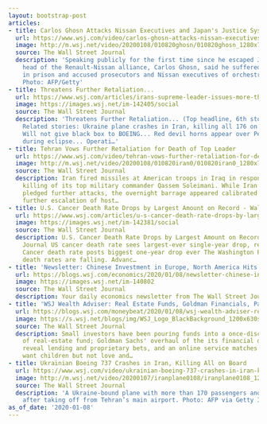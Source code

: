 ```yaml
---
layout: bootstrap-post
articles:
- title: Carlos Ghosn Attacks Nissan Executives and Japan's Justice System
  url: https://www.wsj.com/video/carlos-ghosn-attacks-nissan-executives-and-japan-justice-system/F4E677CE-D132-4FF4-B60D-811C5BE6096B.html
  image: http://m.wsj.net/video/20200108/010820ghosn/010820ghosn_1280x720.jpg
  source: The Wall Street Journal
  description: 'Speaking publicly for the first time since he escaped Japan, the former
    head of the Renault-Nissan alliance, Carlos Ghosn, said he suffered harsh conditions
    in prison and accused prosecutors and Nissan executives of orchestrating his downfall.
    Photo: AFP/Getty'
- title: Threatens Further Retaliation...
  url: https://www.wsj.com/articles/irans-supreme-leader-issues-more-threats-at-u-s-after-missile-attack-11578480435
  image: https://images.wsj.net/im-142405/social
  source: The Wall Street Journal
  description: 'Threatens Further Retaliation... (Top headline, 6th story, link )
    Related stories: Ukraine plane crashes in Iran, killing all 176 on board... Developing...
    Will not give black box to BOEING... Red devil horns appear over Persian Gulf
    during eclipse... Operati…'
- title: Tehran Vows Further Retaliation for Death of Top Leader
  url: https://www.wsj.com/video/tehran-vows-further-retaliation-for-death-of-top-leader/8C60B19C-CCE8-446F-9F58-3C21267FFF01.html
  image: http://m.wsj.net/video/20200108/010820iran0/010820iran0_1280x720.jpg
  source: The Wall Street Journal
  description: Iran fired missiles at American troops in Iraq in response to the U.S.
    killing of its top military commander Qassem Soleimani. While Iran’s supreme leader
    pledged further attacks, the overnight barrage appeared calibrated to prevent
    further escalation of host…
- title: U.S. Cancer Death Rate Drops by Largest Amount on Record - Wall Street Journal
  url: https://www.wsj.com/articles/u-s-cancer-death-rate-drops-by-largest-amount-on-record-11578484809
  image: https://images.wsj.net/im-142381/social
  source: The Wall Street Journal
  description: U.S. Cancer Death Rate Drops by Largest Amount on Record Wall Street
    Journal US cancer death rate sees largest-ever single-year drop, report says CNN
    Cancer death rate posts biggest one-year drop ever The Washington Post Cancer
    death rates are falling. Advanc…
- title: 'Newsletter: Chinese Investment in Europe, North America Hits 9-Year Low'
  url: https://blogs.wsj.com/economics/2020/01/08/newsletter-chinese-investment-in-europe-north-america-hits-9-year-low/
  image: https://images.wsj.net/im-140802
  source: The Wall Street Journal
  description: Your daily economics newsletter from The Wall Street Journal.
- title: 'WSJ Wealth Adviser: Real Estate Funds, Goldman Financials, Parenting Match'
  url: https://blogs.wsj.com/moneybeat/2020/01/08/wsj-wealth-adviser-real-estate-funds-goldman-financials-parenting-match/
  image: https://s.wsj.net/blogs/img/WSJ_Logo_BlackBackground_1200x630social
  source: The Wall Street Journal
  description: Small investors have been pouring funds into a once-discredited type
    of real-estate fund; Goldman Sachs' overhaul of the its financial disclosure will
    reveal lending and proprietary bets, and an online service matches people who
    want children but not love and…
- title: Ukrainian Boeing 737 Crashes in Iran, Killing All on Board
  url: https://www.wsj.com/video/ukrainian-boeing-737-crashes-in-iran-killing-all-on-board/0B228C8E-45BE-4B86-86E4-82289B8E2FB3.html
  image: http://m.wsj.net/video/20200107/iranplane0108/iranplane0108_1280x720.jpg
  source: The Wall Street Journal
  description: 'A Ukraine-bound plane with more than 170 passengers and crew crashed
    after taking off from Tehran’s main airport. Photo: AFP via Getty Images'
as_of_date: '2020-01-08'
---
```


